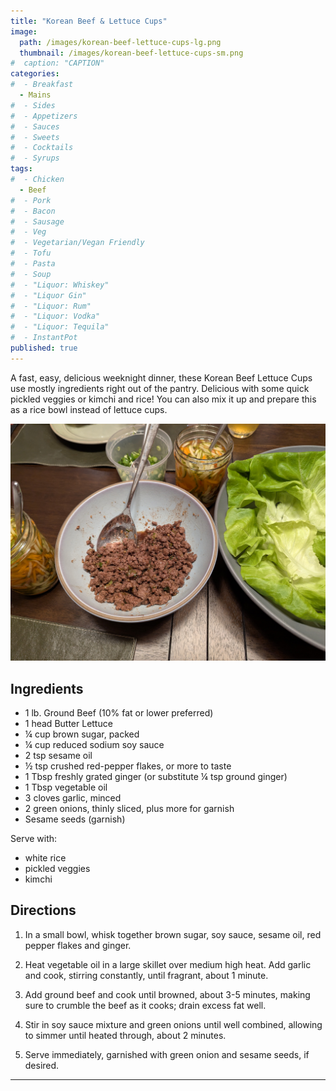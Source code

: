 ```yaml
---
title: "Korean Beef & Lettuce Cups"
image: 
  path: /images/korean-beef-lettuce-cups-lg.png
  thumbnail: /images/korean-beef-lettuce-cups-sm.png
#  caption: "CAPTION"
categories:
#  - Breakfast
  - Mains
#  - Sides
#  - Appetizers
#  - Sauces
#  - Sweets
#  - Cocktails
#  - Syrups
tags:
#  - Chicken
  - Beef
#  - Pork
#  - Bacon
#  - Sausage
#  - Veg
#  - Vegetarian/Vegan Friendly
#  - Tofu
#  - Pasta
#  - Soup
#  - "Liquor: Whiskey"
#  - "Liquor Gin"
#  - "Liquor: Rum"
#  - "Liquor: Vodka"
#  - "Liquor: Tequila"
#  - InstantPot
published: true
---
```


A fast, easy, delicious weeknight dinner, these Korean Beef Lettuce Cups use mostly ingredients right out of the pantry. Delicious with some quick pickled veggies or kimchi and rice! You can also mix it up and prepare this as a rice bowl instead of lettuce cups.

![Beef, pickled veggies, and lettuce, ready for construction](/images/korean-beef-lettuce-cups-1.jpg)

## Ingredients

* 1 lb. Ground Beef (10% fat or lower preferred)
* 1 head Butter Lettuce
* ¼ cup brown sugar, packed
* ¼ cup reduced sodium soy sauce
* 2 tsp sesame oil
* ½ tsp crushed red-pepper flakes, or more to taste
* 1 Tbsp freshly grated ginger (or substitute ¼ tsp ground ginger)
* 1 Tbsp vegetable oil
* 3 cloves garlic, minced
* 2 green onions, thinly sliced, plus more for garnish
* Sesame seeds (garnish)

Serve with:

* white rice
* pickled veggies
* kimchi

## Directions

1. In a small bowl, whisk together brown sugar, soy sauce, sesame oil, red pepper flakes and ginger.

1. Heat vegetable oil in a large skillet over medium high heat. Add garlic and cook, stirring constantly, until fragrant, about 1 minute.

1. Add ground beef and cook until browned, about 3-5 minutes, making sure to crumble the beef as it cooks; drain excess fat well.

1. Stir in soy sauce mixture and green onions until well combined, allowing to simmer until heated through, about 2 minutes.

1. Serve immediately, garnished with green onion and sesame seeds, if desired.


---

